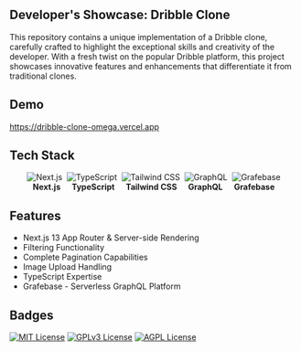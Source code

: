 ## Developer's Showcase: Dribble Clone
This repository contains a unique implementation of a Dribble clone, carefully crafted to highlight the exceptional skills and creativity of the developer. With a fresh twist on the popular Dribble platform, this project showcases innovative features and enhancements that differentiate it from traditional clones.
## Demo

https://dribble-clone-omega.vercel.app
## Tech Stack

<div align="center">
  <div style="display: flex; align-items: center; justify-content: center;">
    <img src="https://img.icons8.com/color/48/000000/nextjs.png" alt="Next.js" />
    <span>&nbsp;&nbsp;</span>
    <img src="https://img.icons8.com/color/48/000000/typescript.png" alt="TypeScript" />
    <span>&nbsp;&nbsp;</span>
    <img src="https://img.icons8.com/?size=50&id=CIAZz2CYc6Kc&format=png" alt="Tailwind CSS" />
    <span>&nbsp;&nbsp;</span>
    <img src="https://img.icons8.com/color/48/000000/graphql.png" alt="GraphQL" />
    <span>&nbsp;&nbsp;</span>
    <img src="https://img.icons8.com/color/48/000000/firebase.png" alt="Grafebase" />
  </div>
  <div>
    <strong>Next.js</strong>&nbsp;&nbsp;&nbsp;&nbsp;
    <strong>TypeScript</strong>&nbsp;&nbsp;&nbsp;&nbsp;
    <strong>Tailwind CSS</strong>&nbsp;&nbsp;&nbsp;&nbsp;
    <strong>GraphQL</strong>&nbsp;&nbsp;&nbsp;&nbsp;
    <strong>Grafebase</strong>
  </div>
</div>



## Features

- Next.js 13 App Router & Server-side Rendering
- Filtering Functionality
- Complete Pagination Capabilities
- Image Upload Handling
- TypeScript Expertise
- Grafebase - Serverless GraphQL Platform


## Badges



[![MIT License](https://img.shields.io/badge/License-MIT-green.svg)](https://choosealicense.com/licenses/mit/)
[![GPLv3 License](https://img.shields.io/badge/License-GPL%20v3-yellow.svg)](https://opensource.org/licenses/)
[![AGPL License](https://img.shields.io/badge/license-AGPL-blue.svg)](http://www.gnu.org/licenses/agpl-3.0)

